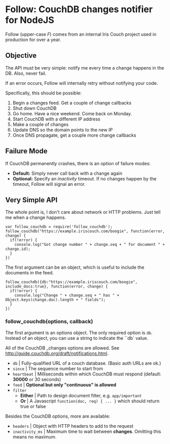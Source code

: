 # Follow: CouchDB changes notifier for NodeJS

Follow (upper-case *F*) comes from an internal Iris Couch project used in production for over a year.

## Objective

The API must be very simple: notify me every time a change happens in the DB. Also, never fail.

If an error occurs, Follow will internally retry without notifying your code.

Specifically, this should be possible:

1. Begin a changes feed. Get a couple of change callbacks
2. Shut down CouchDB
3. Go home. Have a nice weekend. Come back on Monday.
4. Start CouchDB with a different IP address
5. Make a couple of changes
6. Update DNS so the domain points to the new IP
7. Once DNS propagate, get a couple more change callbacks

## Failure Mode

If CouchDB permanently crashes, there is an option of failure modes:

* **Default:** Simply never call back with a change again
* **Optional:** Specify an *inactivity* timeout. If no changes happen by the timeout, Follow will signal an error.

## Very Simple API

The whole point is, I don't care about network or HTTP problems. Just tell me when a change happens.

    var follow_couchdb = require('follow_couchdb');
    follow_couchdb("https://example.iriscouch.com/boogie", function(error, change) {
      if(!error) {
        console.log("Got change number " + change.seq + " for document " + change.id);
      }
    })

The first argument can be an object, which is useful to include the documents in the feed.

    follow_couchdb({db:"https://example.iriscouch.com/boogie", include_docs:true}, function(error, change) {
      if(!error) {
        console.log("Change " + change.seq + " has " + Object.keys(change.doc).length + " fields");
      }
    })

### follow_couchdb(options, callback)

The first argument is an options object. The only required option is `db`. Instead of an object, you can use a string to indicate the ``db` value.

All of the CouchDB _changes options are allowed. See http://guide.couchdb.org/draft/notifications.html.

* `db` | Fully-qualified URL of a couch database. (Basic auth URLs are ok.)
* `since` | The sequence number to start from
* `heartbeat` | Milliseconds within which CouchDB must respond (default: **30000** or 30 seconds)
* `feed` | **Optional but only "continuous" is allowed**
* `filter`
  * **Either** | Path to design document filter, e.g. `app/important`
  * **Or** | A Javascript `function(doc, req) { ... }` which should return true or false

Besides the CouchDB options, more are available:

* `headers` | Object with HTTP headers to add to the request
* `inactivity_ms` | Maximum time to wait between **changes**. Omitting this means no maximum.
